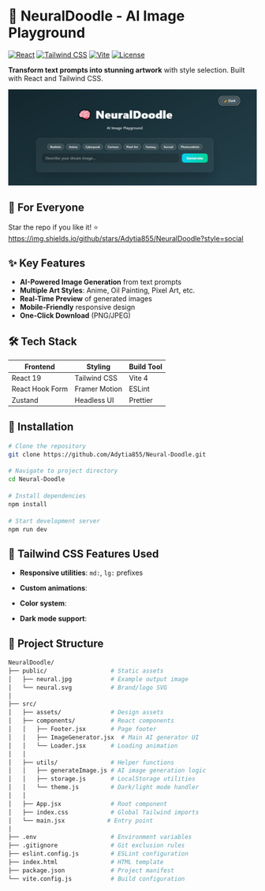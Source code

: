 # 🧠 NeuralDoodle - AI Image Playground

[![React](https://img.shields.io/badge/React-19.x-61DAFB?logo=react)](https://reactjs.org/)
[![Tailwind CSS](https://img.shields.io/badge/Tailwind_CSS-4.1-06B6D4?logo=tailwind-css)](https://tailwindcss.com/)
[![Vite](https://img.shields.io/badge/Vite-4.x-B73BFE?logo=vite)](https://vitejs.dev/)
[![License](https://img.shields.io/badge/License-MIT-black)](LICENSE)

**Transform text prompts into stunning artwork** with style selection. Built with React and Tailwind CSS.

![UI Preview](public/neural.jpg)
## 🌟 For Everyone
Star the repo if you like it! ⭐
https://img.shields.io/github/stars/Adytia855/NeuralDoodle?style=social

## ✨ Key Features
- **AI-Powered Image Generation** from text prompts
- **Multiple Art Styles**: Anime, Oil Painting, Pixel Art, etc.
- **Real-Time Preview** of generated images
- **Mobile-Friendly** responsive design
- **One-Click Download** (PNG/JPEG)

## 🛠 Tech Stack
| Frontend       | Styling       | Build Tool |
|----------------|---------------|------------|
| React 19       | Tailwind CSS  | Vite 4     |
| React Hook Form| Framer Motion | ESLint     |
| Zustand        | Headless UI   | Prettier   |

## 🚀 Installation
```bash
# Clone the repository
git clone https://github.com/Adytia855/Neural-Doodle.git

# Navigate to project directory
cd Neural-Doodle

# Install dependencies
npm install

# Start development server
npm run dev
```

## 🎨 Tailwind CSS Features Used
- **Responsive utilities**: `md:`, `lg:` prefixes  
  
- **Custom animations**:  
  
- **Color system**:  

- **Dark mode support**:  


## 📂 Project Structure

```bash
NeuralDoodle/
├── public/                  # Static assets
│   ├── neural.jpg           # Example output image
│   └── neural.svg           # Brand/logo SVG
│
├── src/
│   ├── assets/              # Design assets
│   ├── components/          # React components
│   │   ├── Footer.jsx       # Page footer
│   │   ├── ImageGenerator.jsx  # Main AI generator UI
│   │   └── Loader.jsx       # Loading animation
│   │
│   ├── utils/               # Helper functions
│   │   ├── generateImage.js # AI image generation logic
│   │   ├── storage.js       # LocalStorage utilities
│   │   └── theme.js         # Dark/light mode handler
│   │
│   ├── App.jsx              # Root component
│   ├── index.css            # Global Tailwind imports
│   └── main.jsx            # Entry point
│
├── .env                     # Environment variables
├── .gitignore               # Git exclusion rules
├── eslint.config.js         # ESLint configuration
├── index.html               # HTML template
├── package.json             # Project manifest
└── vite.config.js           # Build configuration
